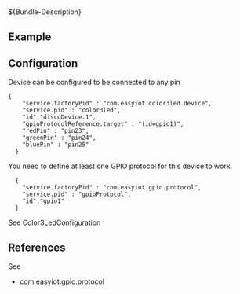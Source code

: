 # 

${Bundle-Description}

## Example

## Configuration

Device can be configured to be connected to any pin

```
{
    "service.factoryPid" : "com.easyiot.color3led.device",
    "service.pid" : "color3led",
    "id":"discoDevice.1",
    "gpioProtocolReference.target" : "(id=gpio1)",
    "redPin" : "pin23",
    "greenPin" : "pin24",
    "bluePin" : "pin25"
  }
```  
You need to define at least one  GPIO protocol for this device to work.
```
  {
    "service.factoryPid" : "com.easyiot.gpio.protocol",
    "service.pid" : "gpioProtocol",
    "id":"gpio1"
  }
```

See Color3LedConfiguration
	
## References

See 
* com.easyiot.gpio.protocol